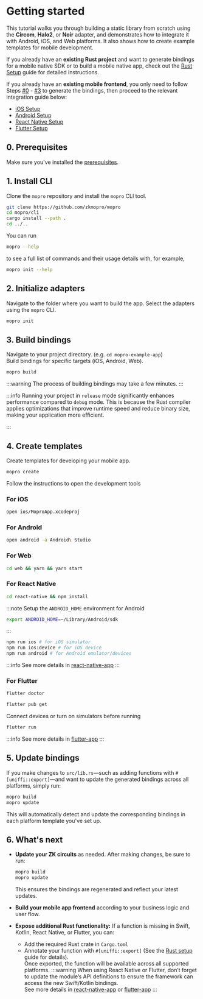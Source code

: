 # Getting started

This tutorial walks you through building a static library from scratch using the **Circom**, **Halo2**, or **Noir** adapter, and demonstrates how to integrate it with Android, iOS, and Web platforms. It also shows how to create example templates for mobile development.

If you already have an **existing Rust project** and want to generate bindings for a mobile native SDK or to build a mobile native app, check out the [Rust Setup](setup/rust-setup.md) guide for detailed instructions.

If you already have an **existing mobile frontend**, you only need to follow Steps [#0](#0-prerequisites) - [#3](#3-build-bindings) to generate the bindings, then proceed to the relevant integration guide below:

-   [iOS Setup](setup/ios-setup.md)
-   [Android Setup](setup/android-setup.md)
-   [React Native Setup](setup/react-native-setup.md)
-   [Flutter Setup](setup/flutter-setup.md)

## 0. Prerequisites

Make sure you've installed the [prerequisites](/docs/prerequisites).

## 1. Install CLI

Clone the `mopro` repository and install the `mopro` CLI tool.

```sh
git clone https://github.com/zkmopro/mopro
cd mopro/cli
cargo install --path .
cd ../..
```

You can run

```sh
mopro --help
```

to see a full list of commands and their usage details with, for example,

```sh
mopro init --help
```

## 2. Initialize adapters

Navigate to the folder where you want to build the app. Select the adapters using the `mopro` CLI.

```sh
mopro init
```

## 3. Build bindings

Navigate to your project directory. (e.g. `cd mopro-example-app`) <br/>
Build bindings for specific targets (iOS, Android, Web).

```sh
mopro build
```

:::warning
The process of building bindings may take a few minutes.
:::

:::info
Running your project in `release` mode significantly enhances performance compared to `debug` mode. This is because the Rust compiler applies optimizations that improve runtime speed and reduce binary size, making your application more efficient.

:::

## 4. Create templates

Create templates for developing your mobile app.

```sh
mopro create
```

Follow the instructions to open the development tools

### For iOS

```sh
open ios/MoproApp.xcodeproj
```

### For Android

```sh
open android -a Android\ Studio
```

### For Web

```sh
cd web && yarn && yarn start
```

### For React Native

```sh
cd react-native && npm install
```

:::note
Setup the `ANDROID_HOME` environment for Android

```sh
export ANDROID_HOME=~/Library/Android/sdk
```

:::

```sh
npm run ios # for iOS simulator
npm run ios:device # for iOS device
npm run android # for Android emulator/devices
```

:::info
See more details in [react-native-app](https://github.com/zkmopro/react-native-app)
:::

### For Flutter

```sh
flutter doctor
```

```sh
flutter pub get
```

Connect devices or turn on simulators before running

```sh
flutter run
```

:::info
See more details in [flutter-app](https://github.com/zkmopro/flutter-app)
:::

## 5. Update bindings

If you make changes to `src/lib.rs`—such as adding functions with `#[uniffi::export]`—and want to update the generated bindings across all platforms, simply run:

```sh
mopro build
mopro update
```

This will automatically detect and update the corresponding bindings in each platform template you've set up.

## 6. What's next

-   **Update your ZK circuits** as needed. After making changes, be sure to run:

    ```sh
    mopro build
    mopro update
    ```

    This ensures the bindings are regenerated and reflect your latest updates.

-   **Build your mobile app frontend** according to your business logic and user flow.
-   **Expose additional Rust functionality:**
    If a function is missing in Swift, Kotlin, React Native, or Flutter, you can:

    -   Add the required Rust crate in `Cargo.toml`
    -   Annotate your function with `#[uniffi::export]` (See the [Rust setup](setup/rust-setup.md#setup-any-rust-project) guide for details).<br/>
        Once exported, the function will be available across all supported platforms.
        :::warning
        When using React Native or Flutter, don’t forget to update the module’s API definitions to ensure the framework can access the new Swift/Kotlin bindings.<br/>
        See more details in [react-native-app](https://github.com/zkmopro/react-native-app) or [flutter-app](https://github.com/zkmopro/flutter-app)
        :::
